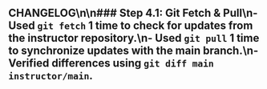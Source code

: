 ## CHANGELOG\n\n### Step 4.1: Git Fetch & Pull\n- Used `git fetch` 1 time to check for updates from the instructor repository.\n- Used `git pull` 1 time to synchronize updates with the main branch.\n- Verified differences using `git diff main instructor/main`.
